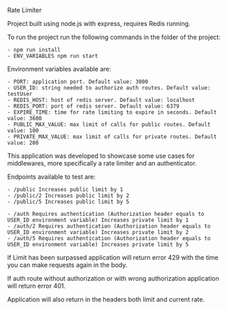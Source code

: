 Rate Limiter

Project built using node.js with express, requires Redis running.

To run the project run the following commands in the folder of the project:

    - npm run install
    - ENV_VARIABLES npm run start

Environment variables available are:

    - PORT: application port. Default value: 3000
    - USER_ID: string needed to authorize auth routes. Default value: testUser
    - REDIS_HOST: host of redis server. Default value: localhost
    - REDIS_PORT: port of redis server. Default value: 6379
    - EXPIRE_TIME: time for rate limiting to expire in seconds. Default value: 3600
    - PUBLIC_MAX_VALUE: max limit of calls for public routes. Default value: 100
    - PRIVATE_MAX_VALUE: max limit of calls for private routes. Default value: 200

This application was developed to showcase some use cases for middlewares, more specifically a rate limiter and an authenticator.

Endpoints available to test are:

    - /public Increases public limit by 1
    - /public/2 Increases public limit by 2
    - /public/5 Increases public limit by 5
    
    - /auth Requires authentication (Authorization header equals to USER_ID environment variable) Increases private limit by 1
    - /auth/2 Requires authentication (Authorization header equals to USER_ID environment variable) Increases private limit by 2
    - /auth/5 Requires authentication (Authorization header equals to USER_ID environment variable) Increases private limit by 5

If Limit has been surpassed application will return error 429 with the time you can make requests again in the body.

If auth route without authorization or with wrong authorization application will return error 401.

Application will also return in the headers both limit and current rate.
